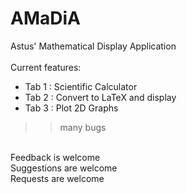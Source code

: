 # AMaDiA
Astus' Mathematical Display Application<br/><br/>
Current features:<br/>
 + Tab 1 : Scientific Calculator<br/>
 + Tab 2 : Convert to LaTeX and display<br/>
 + Tab 3 : Plot 2D Graphs<br/>
>>many bugs<br/>
<br/>
Feedback is welcome<br/>
Suggestions are welcome<br/>
Requests are welcome<br/>
